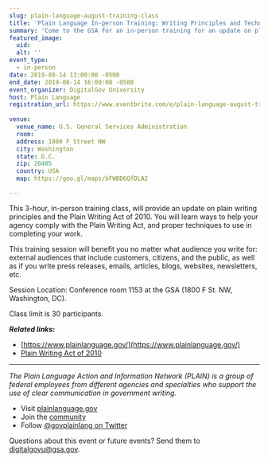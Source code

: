 ```yaml
---
slug: plain-language-august-training-class
title: 'Plain Language In-person Training: Writing Principles and Techniques'
summary: 'Come to the GSA for an in-person training for an update on plain writing principles and the Plain Writing Act of 2010&#46;'
featured_image: 
  uid: 
  alt: ''
event_type: 
  - in-person
date: 2019-08-14 13:00:00 -0500
end_date: 2019-08-14 16:00:00 -0500
event_organizer: DigitalGov University
host: Plain Language
registration_url: https://www.eventbrite.com/e/plain-language-august-training-class-registration-65437680865
 
venue: 
  venue_name: U.S. General Services Administration
  room: 
  address: 1800 F Street NW
  city: Washington
  state: D.C.
  zip: 20405
  country: USA
  map: https://goo.gl/maps/bFWBD6QfDLA2

---
```


This 3-hour, in-person training class, will provide an update on plain writing principles and the Plain Writing Act of 2010. You will learn ways to help your agency comply with the Plain Writing Act, and proper techniques to use in completing your work.  

This training session will benefit you no matter what audience you write for: external audiences that include customers, citizens, and the public, as well as if you write press releases, emails, articles, blogs, websites, newsletters, etc.

Session Location: Conference room 1153 at the GSA (1800 F St. NW, Washington, DC).

Class limit is 30 participants. 

***Related links:*** 

- [https://www.plainlanguage.gov/](https://www.plainlanguage.gov/) 
- [Plain Writing Act of 2010](https://www.congress.gov/bill/111th-congress/house-bill/946)

---

_The Plain Language Action and Information Network (PLAIN) is a group of federal employees from different agencies and specialties who support the use of clear communication in government writing._

- Visit [plainlanguage.gov](https://www.plainlanguage.gov/) 
- Join the [community](https://digital.gov/communities/plain-language/) 
- Follow [@govplainlang on Twitter](https://twitter.com/govplainlang) 

Questions about this event or future events? Send them to [digitalgovu@gsa.gov](mailto:digitalgovu@gsa.gov).
